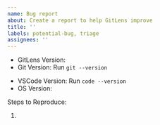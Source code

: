 ```yaml
---
name: Bug report
about: Create a report to help GitLens improve
title: ''
labels: potential-bug, triage
assignees: ''
---
```


<!--
For any Git related or intermittent issues, please enable output channel logging by setting `"gitlens.outputLevel": "debug"` in your settings.json.
This will enable logging to the `GitLens` and `GitLens (Git)` channels in the Output pane.
Once enabled, please attempt to reproduce the issue (if possible) and attach the log lines from both channels.
-->

- GitLens Version:
- Git Version: Run `git --version`
<!-- Use Help > Report Issue to prefill these. -->
- VSCode Version: Run `code --version`
- OS Version:

Steps to Reproduce:

1.
